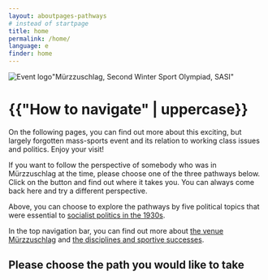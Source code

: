 ```yaml
---
layout: aboutpages-pathways
# instead of startpage
title: home
permalink: /home/
language: e
finder: home
---
```

<div class="home-content" class="mx-auto">
    <div class="d-flex flex-row">
        <div class="col-sm-4">
            <img src="../media/IMG_20210624_112140.jpg" class="img-fluid" id="logo" alt="Event logo">"Mürzzuschlag, Second Winter Sport Olympiad, SASI"
        </div>
        <div class="col-sm-8">
            <h1 class="start-heading">{{"How to navigate" | uppercase}}</h1>
            <p class="intro-text">On the following pages, you can find out more about this exciting, but largely forgotten mass-sports event and its relation to working class issues and politics. Enjoy your visit!</p>
            <p class="intro-text"> If you want to follow the perspective of somebody who was in Mürzzuschlag at the time, please choose one of the three pathways below. Click on the button and find out where it takes you. You can always come back here and try a different perspective.</p>
            <p class="intro-text">Above, you can choose to explore the pathways by five political topics that were essential to <a href="/about-politics">socialist politics in the 1930s</a>.</p>
            <p class="intro-text"> In the top navigation bar, you can find out more about <a href="/about-venue">the venue Mürzzuschlag</a> and <a href="/fixtures-and-results">the disciplines and sportive successes</a>.</p>
        </div>
    </div>
</div>
<div class="choose-path">
    <h2 class="homeh2">Please choose the path you would like to take</h2>
</div>